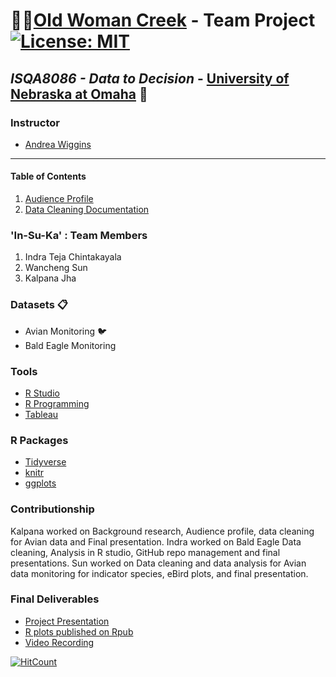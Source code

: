 # :deciduous_tree::evergreen_tree:[Old Woman Creek](https://goo.gl/maps/LbCWxcjZbv12) - Team Project [![License: MIT](https://img.shields.io/badge/License-MIT-yellow.svg)](https://opensource.org/licenses/MIT)
## _ISQA8086 - Data to Decision_ - [University of Nebraska at Omaha](https://www.unomaha.edu/) :school:

### Instructor 
* [Andrea Wiggins](http://andreawiggins.com/)

________
#### Table of Contents

1. [Audience Profile](https://github.com/indraTeja/OldWomanCreek/blob/master/Deliverables/AudienceProfile/AudienceProfile.md)
1. [Data Cleaning Documentation](https://github.com/indraTeja/OldWomanCreek/tree/master/Deliverables/DataCleaningDoc)

### 'In-Su-Ka' : Team Members
1. Indra Teja Chintakayala
2. Wancheng Sun
3. Kalpana Jha

### Datasets :clipboard:
* Avian Monitoring  :bird:
* Bald Eagle Monitoring 

### Tools 
* [R Studio](https://www.rstudio.com/products/rstudio/download/)
* [R Programming](https://www.rstudio.com/resources/cheatsheets/)
* [Tableau](https://www.tableau.com/)

### R Packages
* [Tidyverse](https://www.tidyverse.org/)
* [knitr](https://cran.r-project.org/web/packages/knitr/index.html)
* [ggplots](https://ggplot2.tidyverse.org/)


### Contributionship

Kalpana worked on Background research, Audience profile, data cleaning for Avian data and Final presentation. Indra worked on Bald Eagle Data cleaning, Analysis in R studio, GitHub repo management and final presentations. Sun worked on Data cleaning and data analysis for Avian data monitoring for indicator species, eBird plots, and final presentation.

### Final Deliverables
* [Project Presentation](https://docs.google.com/presentation/d/1tlXC6aDYtgae_KXM7PmKY-xoQlFMXJTDuZJreI3NAj4/edit#slide=id.p)
* [R plots published on Rpub](https://rpubs.com/indrateja/owc-final)
* [Video Recording](https://drive.google.com/open?id=1a7CvS1KsJmPrcXRB9CpT3XgGevlj_oho)

[![HitCount](http://hits.dwyl.io/indraTeja/OldWomanCreek.svg)](http://hits.dwyl.io/indraTeja/OldWomanCreek)
